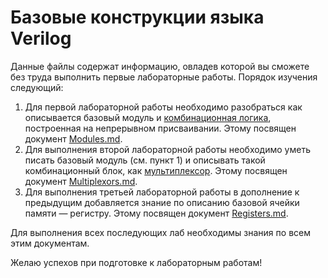 # Базовые конструкции языка Verilog

Данные файлы содержат информацию, овладев которой вы сможете без труда выполнить первые лабораторные работы.
Порядок изучения следующий:

1. Для первой лабораторной работы необходимо разобраться как описывается базовый модуль и [комбинационная логика](https://ru.wikipedia.org/wiki/%D0%9A%D0%BE%D0%BC%D0%B1%D0%B8%D0%BD%D0%B0%D1%86%D0%B8%D0%BE%D0%BD%D0%BD%D0%B0%D1%8F_%D0%BB%D0%BE%D0%B3%D0%B8%D0%BA%D0%B0), построенная на непрерывном присваивании. Этому посвящен документ [Modules.md](Modules.md).
2. Для выполнения второй лабораторной работы необходимо уметь писать базовый модуль (см. пункт 1) и описывать такой комбинационный блок, как [мультиплексор](https://ru.wikipedia.org/wiki/%D0%9C%D1%83%D0%BB%D1%8C%D1%82%D0%B8%D0%BF%D0%BB%D0%B5%D0%BA%D1%81%D0%BE%D1%80_%28%D1%8D%D0%BB%D0%B5%D0%BA%D1%82%D1%80%D0%BE%D0%BD%D0%B8%D0%BA%D0%B0%29). Этому посвящен документ [Multiplexors.md](./Multiplexors.md).
3. Для выполнения третьей лабораторной работы в дополнение к предыдущим добавляется знание по описанию базовой ячейки памяти — регистру. Этому посвящен документ [Registers.md](./Registers.md).

Для выполнения всех последующих лаб необходимы знания по всем этим документам.

Желаю успехов при подготовке к лабораторным работам!
